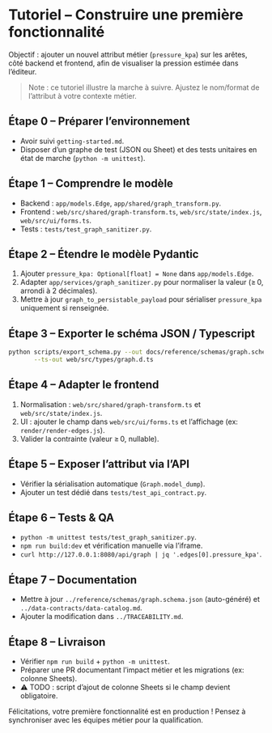 # Tutoriel – Construire une première fonctionnalité

Objectif : ajouter un nouvel attribut métier (`pressure_kpa`) sur les arêtes, côté backend et frontend, afin de visualiser la pression estimée dans l’éditeur.

> Note : ce tutoriel illustre la marche à suivre. Ajustez le nom/format de l’attribut à votre contexte métier.

## Étape 0 – Préparer l’environnement
- Avoir suivi `getting-started.md`.
- Disposer d’un graphe de test (JSON ou Sheet) et des tests unitaires en état de marche (`python -m unittest`).

## Étape 1 – Comprendre le modèle
- Backend : `app/models.Edge`, `app/shared/graph_transform.py`.
- Frontend : `web/src/shared/graph-transform.ts`, `web/src/state/index.js`, `web/src/ui/forms.ts`.
- Tests : `tests/test_graph_sanitizer.py`.

## Étape 2 – Étendre le modèle Pydantic
1. Ajouter `pressure_kpa: Optional[float] = None` dans `app/models.Edge`.
2. Adapter `app/services/graph_sanitizer.py` pour normaliser la valeur (≥ 0, arrondi à 2 décimales).
3. Mettre à jour `graph_to_persistable_payload` pour sérialiser `pressure_kpa` uniquement si renseignée.

## Étape 3 – Exporter le schéma JSON / Typescript
```bash
python scripts/export_schema.py --out docs/reference/schemas/graph.schema.json \
       --ts-out web/src/types/graph.d.ts
```

## Étape 4 – Adapter le frontend
1. Normalisation : `web/src/shared/graph-transform.ts` et `web/src/state/index.js`.
2. UI : ajouter le champ dans `web/src/ui/forms.ts` et l’affichage (ex: `render/render-edges.js`).
3. Valider la contrainte (valeur ≥ 0, nullable).

## Étape 5 – Exposer l’attribut via l’API
- Vérifier la sérialisation automatique (`Graph.model_dump`).
- Ajouter un test dédié dans `tests/test_api_contract.py`.

## Étape 6 – Tests & QA
- `python -m unittest tests/test_graph_sanitizer.py`.
- `npm run build:dev` et vérification manuelle via l’iframe.
- `curl http://127.0.0.1:8080/api/graph | jq '.edges[0].pressure_kpa'`.

## Étape 7 – Documentation
- Mettre à jour `../reference/schemas/graph.schema.json` (auto-généré) et `../data-contracts/data-catalog.md`.
- Ajouter la modification dans `../TRACEABILITY.md`.

## Étape 8 – Livraison
- Vérifier `npm run build` + `python -m unittest`.
- Préparer une PR documentant l’impact métier et les migrations (ex: colonne Sheets).
- ⚠️ TODO : script d’ajout de colonne Sheets si le champ devient obligatoire.

Félicitations, votre première fonctionnalité est en production ! Pensez à synchroniser avec les équipes métier pour la qualification.
